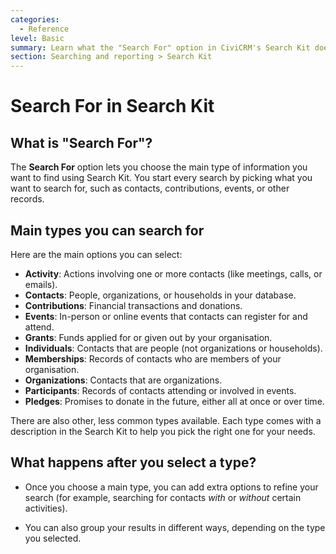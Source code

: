 ```yaml
---
categories:
  - Reference
level: Basic
summary: Learn what the "Search For" option in CiviCRM's Search Kit does and what types of information you can search for.
section: Searching and reporting > Search Kit
---
```


# Search For in Search Kit

## What is "Search For"?

The **Search For** option lets you choose the main type of information you want to find using Search Kit. You start every search by picking what you want to search for, such as contacts, contributions, events, or other records.

## Main types you can search for

Here are the main options you can select:

- **Activity**: Actions involving one or more contacts (like meetings, calls, or emails).
- **Contacts**: People, organizations, or households in your database.
- **Contributions**: Financial transactions and donations.
- **Events**: In-person or online events that contacts can register for and attend.
- **Grants**: Funds applied for or given out by your organisation.
- **Individuals**: Contacts that are people (not organizations or households).
- **Memberships**: Records of contacts who are members of your organisation.
- **Organizations**: Contacts that are organizations.
- **Participants**: Records of contacts attending or involved in events.
- **Pledges**: Promises to donate in the future, either all at once or over time.

There are also other, less common types available. Each type comes with a description in the Search Kit to help you pick the right one for your needs.

## What happens after you select a type?

- Once you choose a main type, you can add extra options to refine your search (for example, searching for contacts *with* or *without* certain activities).

- You can also group your results in different ways, depending on the type you selected.

<!--
Source: https://docs.civicrm.org/user/en/latest/searching
-reporting/search-kit/search-for/ -->

<!--
Suggestion: The content is a concise description of the "Search For" feature and the available entities, making it a Reference page. It presents factual, systematic information without step
-by-step instructions or conceptual background. The intended audience is new or non-expert users, so the level is Basic. The logical section is "Searching and reporting > Search Kit". If more step-by-step instructions on how to use "Search For" were needed, a separate Tutorial or Guide could be created. -->
